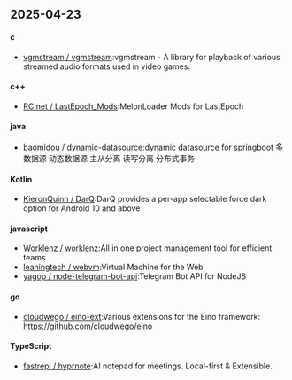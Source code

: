 ## 2025-04-23
#### c
* [vgmstream / vgmstream](https://github.com/vgmstream/vgmstream):vgmstream - A library for playback of various streamed audio formats used in video games.
#### c++
* [RCInet / LastEpoch_Mods](https://github.com/RCInet/LastEpoch_Mods):MelonLoader Mods for LastEpoch
#### java
* [baomidou / dynamic-datasource](https://github.com/baomidou/dynamic-datasource):dynamic datasource for springboot 多数据源 动态数据源 主从分离 读写分离 分布式事务
#### Kotlin
* [KieronQuinn / DarQ](https://github.com/KieronQuinn/DarQ):DarQ provides a per-app selectable force dark option for Android 10 and above
#### javascript
* [Worklenz / worklenz](https://github.com/Worklenz/worklenz):All in one project management tool for efficient teams
* [leaningtech / webvm](https://github.com/leaningtech/webvm):Virtual Machine for the Web
* [yagop / node-telegram-bot-api](https://github.com/yagop/node-telegram-bot-api):Telegram Bot API for NodeJS
#### go
* [cloudwego / eino-ext](https://github.com/cloudwego/eino-ext):Various extensions for the Eino framework: https://github.com/cloudwego/eino
#### TypeScript
* [fastrepl / hyprnote](https://github.com/fastrepl/hyprnote):AI notepad for meetings. Local-first & Extensible.
